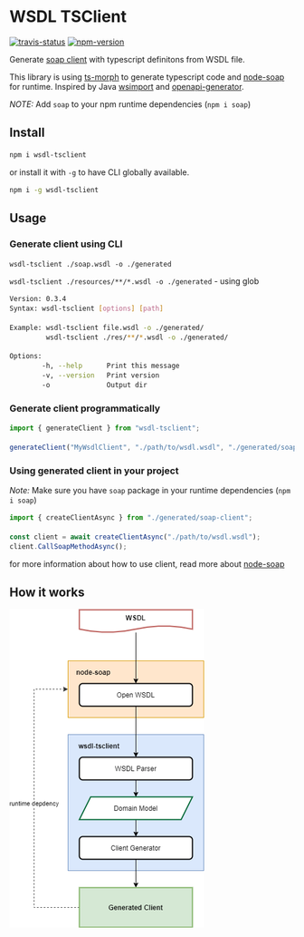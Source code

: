# WSDL TSClient

[![travis-status](https://travis-ci.org/dderevjanik/wsdl-tsclient.svg?branch=master)](https://travis-ci.org/dderevjanik/wsdl-tsclient)
[![npm-version](https://img.shields.io/npm/v/wsdl-tsclient)](https://npmjs.com/package/wsdl-tsclient)

Generate [soap client](https://www.npmjs.com/package/soap) with typescript definitons from WSDL file.

This library is using [ts-morph](https://www.npmjs.com/package/ts-morph) to generate typescript code and [node-soap](https://github.com/vpulim/node-soap) for runtime. Inspired by Java [wsimport](https://docs.oracle.com/javase/8/docs/technotes/tools/unix/wsimport.html) and [openapi-generator](https://github.com/OpenAPITools/openapi-generator).

*NOTE:* Add `soap` to your npm runtime dependencies (`npm i soap`)

## Install

```sh
npm i wsdl-tsclient
```

or install it with `-g` to have CLI globally available.

```sh
npm i -g wsdl-tsclient
```

## Usage

### Generate client using CLI

`wsdl-tsclient ./soap.wsdl -o ./generated`

`wsdl-tsclient ./resources/**/*.wsdl -o ./generated` - using glob

```bash
Version: 0.3.4
Syntax: wsdl-tsclient [options] [path]

Example: wsdl-tsclient file.wsdl -o ./generated/
         wsdl-tsclient ./res/**/*.wsdl -o ./generated/

Options:
        -h, --help      Print this message
        -v, --version   Print version
        -o              Output dir
```

### Generate client programmatically

```typescript
import { generateClient } from "wsdl-tsclient";

generateClient("MyWsdlClient", "./path/to/wsdl.wsdl", "./generated/soap-client");
```

### Using generated client in your project

*Note:* Make sure you have `soap` package in your runtime dependencies (`npm i soap`)

```typescript
import { createClientAsync } from "./generated/soap-client";

const client = await createClientAsync("./path/to/wsdl.wsdl");
client.CallSoapMethodAsync();
```

for more information about how to use client, read more about [node-soap](https://github.com/vpulim/node-soap)

## How it works

![overview](./docs/Overview.png)
